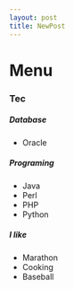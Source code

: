 ```yaml
---
layout: post
title: NewPost
---
```

# Menu

### Tec

##### Database
- Oracle

##### Programing
- Java
- Perl
- PHP
- Python

##### I like
- Marathon
- Cooking
- Baseball
